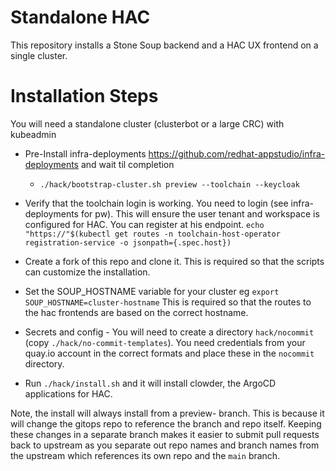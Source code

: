 # Standalone HAC

This repository installs a Stone Soup backend and a HAC UX frontend on a single cluster.

# Installation Steps

You will need a standalone cluster (clusterbot or a large CRC) with kubeadmin


* Pre-Install infra-deployments https://github.com/redhat-appstudio/infra-deployments and wait til completion
  * `./hack/bootstrap-cluster.sh preview --toolchain --keycloak`
* Verify that the toolchain login is working. You need to login (see infra-deployments for pw). This will ensure the user tenant and workspace is configured for HAC. You can register at his endpoint. 
 `echo "https://"$(kubectl get routes -n toolchain-host-operator registration-service -o jsonpath={.spec.host})`

* Create a fork of this repo and clone it. This is required so that the scripts can customize the installation.
* Set the SOUP_HOSTNAME variable for your cluster eg `export SOUP_HOSTNAME=cluster-hostname` This is required so that the routes to the hac frontends are based on the correct hostname.
* Secrets and config - You will need to create a directory `hack/nocommit`  (copy `./hack/no-commit-templates`).
You need credentials from your quay.io account in the correct formats and place these in the `nocommit` directory.
* Run `./hack/install.sh` and it will install clowder, the ArgoCD applications for HAC.

Note, the install will always install from a preview- branch.
This is because it will change the gitops repo to reference the branch and repo itself.
Keeping these changes in a separate branch makes it easier to submit pull requests back to upstream as you separate out repo names and branch names from the upstream which references its own repo and the `main` branch.






 